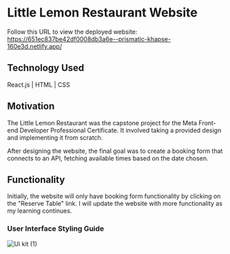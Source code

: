 # Little Lemon Restaurant Website

Follow this URL to view the deployed website: https://651ec837be42df0008db3a6e--prismatic-khapse-160e3d.netlify.app/

## Technology Used
React.js | HTML | CSS

## Motivation
The Little Lemon Restaurant was the capstone project for the Meta Front-end Developer Professional Certificate. It involved taking a provided design and implementing it from scratch.

After designing the website, the final goal was to create a booking form that connects to an API, fetching available times based on the date chosen. 

## Functionality
Initially, the website will only have booking form functionality by clicking on the "Reserve Table" link. I will update the website with more functionality as my learning continues.

### User Interface Styling Guide
![Ui kit (1)](https://github.com/IsaiahGoodridge/little-lemon-website/assets/143850822/699ebd54-c0ec-4b75-98cc-424565a522ce)
